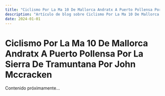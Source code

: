 ```yaml
---
title: "Ciclismo Por La Ma 10 De Mallorca Andratx A Puerto Pollensa Por La Sierra De Tramuntana Por John Mccracken"
description: "Artículo de blog sobre Ciclismo Por La Ma 10 De Mallorca Andratx A Puerto Pollensa Por La Sierra De Tramuntana Por John Mccracken"
date: 2024-01-01
---
```


# Ciclismo Por La Ma 10 De Mallorca Andratx A Puerto Pollensa Por La Sierra De Tramuntana Por John Mccracken

Contenido próximamente...
